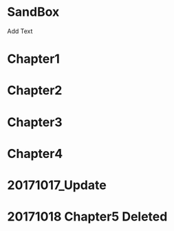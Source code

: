 # SandBox
Add Text

# Chapter1
# Chapter2
# Chapter3
# Chapter4
# 20171017_Update
# 20171018 Chapter5 Deleted
